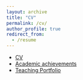 ```yaml
---
layout: archive
title: "CV"
permalink: /cv/
author_profile: true
redirect_from:
  - /resume
---
```


 - [CV](files/Blankart_CV.pdf)
 - [Academic achievements](files/Blankart_Academic_Achievements.pdf)
 - [Teaching Portfolio](files/Blankart_Teaching_Portfolio.pdf)





